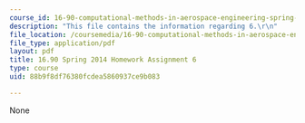 ```yaml
---
course_id: 16-90-computational-methods-in-aerospace-engineering-spring-2014
description: "This file contains the information regarding 6.\r\n"
file_location: /coursemedia/16-90-computational-methods-in-aerospace-engineering-spring-2014/88b9f8df76380fcdea5860937ce9b083_MIT16_90S14_pset6.pdf
file_type: application/pdf
layout: pdf
title: 16.90 Spring 2014 Homework Assignment 6
type: course
uid: 88b9f8df76380fcdea5860937ce9b083

---
```

None
